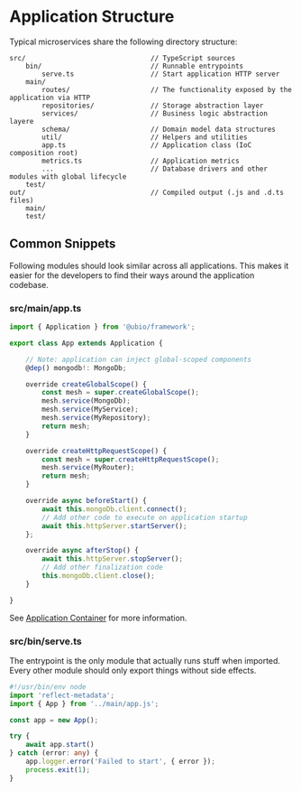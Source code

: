 # Application Structure

Typical microservices share the following directory structure:

```
src/                               // TypeScript sources
    bin/                           // Runnable entrypoints
        serve.ts                   // Start application HTTP server
    main/
        routes/                    // The functionality exposed by the application via HTTP
        repositories/              // Storage abstraction layer
        services/                  // Business logic abstraction layere
        schema/                    // Domain model data structures
        util/                      // Helpers and utilities
        app.ts                     // Application class (IoC composition root)
        metrics.ts                 // Application metrics
        ...                        // Database drivers and other modules with global lifecycle
    test/
out/                               // Compiled output (.js and .d.ts files)
    main/
    test/
```

## Common Snippets

Following modules should look similar across all applications. This makes it easier for the developers to find their ways around the application codebase.

### src/main/app.ts

```ts
import { Application } from '@ubio/framework';

export class App extends Application {

    // Note: application can inject global-scoped components
    @dep() mongodb!: MongoDb;

    override createGlobalScope() {
        const mesh = super.createGlobalScope();
        mesh.service(MongoDb);
        mesh.service(MyService);
        mesh.service(MyRepository);
        return mesh;
    }

    override createHttpRequestScope() {
        const mesh = super.createHttpRequestScope();
        mesh.service(MyRouter);
        return mesh;
    }

    override async beforeStart() {
        await this.mongoDb.client.connect();
        // Add other code to execute on application startup
        await this.httpServer.startServer();
    };

    override async afterStop() {
        await this.httpServer.stopServer();
        // Add other finalization code
        this.mongoDb.client.close();
    }

}
```

See [Application Container](./application.md) for more information.

### src/bin/serve.ts

The entrypoint is the only module that actually runs stuff when imported.
Every other module should only export things without side effects.

```ts
#!/usr/bin/env node
import 'reflect-metadata';
import { App } from '../main/app.js';

const app = new App();

try {
    await app.start()
} catch (error: any) {
    app.logger.error('Failed to start', { error });
    process.exit(1);
}
```

